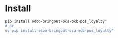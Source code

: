 # Install

```bash
pip install odoo-bringout-oca-ocb-pos_loyalty"
# or
uv pip install odoo-bringout-oca-ocb-pos_loyalty"
```

